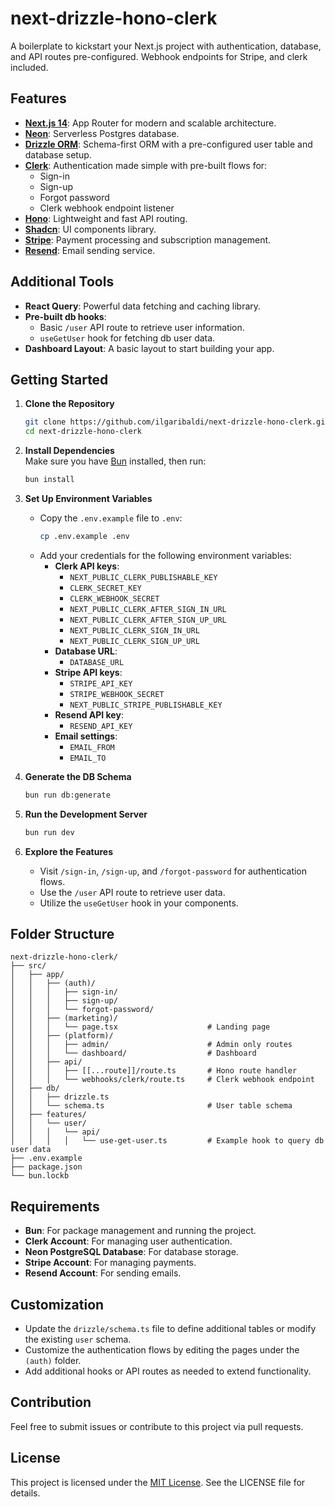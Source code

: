 
# next-drizzle-hono-clerk

A boilerplate to kickstart your Next.js project with authentication, database, and API routes pre-configured. Webhook endpoints for Stripe, and clerk included.

## Features

- **[Next.js 14](https://nextjs.org/)**: App Router for modern and scalable architecture.
- **[Neon](https://neon.tech/)**: Serverless Postgres database.
- **[Drizzle ORM](https://orm.drizzle.team/)**: Schema-first ORM with a pre-configured user table and database setup.
- **[Clerk](https://clerk.com/)**: Authentication made simple with pre-built flows for:
  - Sign-in
  - Sign-up
  - Forgot password
  - Clerk webhook endpoint listener
- **[Hono](https://hono.dev/)**: Lightweight and fast API routing.
- **[Shadcn](https://ui.shadcn.com/)**: UI components library.
- **[Stripe](https://stripe.com/)**: Payment processing and subscription management.
- **[Resend](https://resend.com/)**: Email sending service.

## Additional Tools

- **React Query**: Powerful data fetching and caching library.
- **Pre-built db hooks**:
  - Basic `/user` API route to retrieve user information.
  - `useGetUser` hook for fetching db user data.
- **Dashboard Layout**: A basic layout to start building your app.

## Getting Started

1. **Clone the Repository**  
   ```bash
   git clone https://github.com/ilgaribaldi/next-drizzle-hono-clerk.git
   cd next-drizzle-hono-clerk
   ```

2. **Install Dependencies**  
   Make sure you have [Bun](https://bun.sh) installed, then run:
   ```bash
   bun install
   ```

3. **Set Up Environment Variables**  
   - Copy the `.env.example` file to `.env`:
     ```bash
     cp .env.example .env
     ```
   - Add your credentials for the following environment variables:
     - **Clerk API keys**:
       - `NEXT_PUBLIC_CLERK_PUBLISHABLE_KEY`
       - `CLERK_SECRET_KEY`
       - `CLERK_WEBHOOK_SECRET`
       - `NEXT_PUBLIC_CLERK_AFTER_SIGN_IN_URL`
       - `NEXT_PUBLIC_CLERK_AFTER_SIGN_UP_URL`
       - `NEXT_PUBLIC_CLERK_SIGN_IN_URL`
       - `NEXT_PUBLIC_CLERK_SIGN_UP_URL`
     - **Database URL**:
       - `DATABASE_URL`
     - **Stripe API keys**:
       - `STRIPE_API_KEY`
       - `STRIPE_WEBHOOK_SECRET`
       - `NEXT_PUBLIC_STRIPE_PUBLISHABLE_KEY`
     - **Resend API key**:
       - `RESEND_API_KEY`
     - **Email settings**:
       - `EMAIL_FROM`
       - `EMAIL_TO`

4. **Generate the DB Schema**  
   ```bash
   bun run db:generate
   ```

4. **Run the Development Server**  
   ```bash
   bun run dev
   ```

5. **Explore the Features**  
   - Visit `/sign-in`, `/sign-up`, and `/forgot-password` for authentication flows.
   - Use the `/user` API route to retrieve user data.
   - Utilize the `useGetUser` hook in your components.

## Folder Structure

```plaintext
next-drizzle-hono-clerk/
├── src/
│   ├── app/
│   │   ├── (auth)/
│   │   │   ├── sign-in/
│   │   │   ├── sign-up/
│   │   │   └── forgot-password/
│   │   ├── (marketing)/
│   │   │   └── page.tsx                    # Landing page
│   │   ├── (platform)/
│   │   │   ├── admin/                      # Admin only routes
│   │   │   └── dashboard/                  # Dashboard
│   │   ├── api/    
│   │   │   ├── [[...route]]/route.ts       # Hono route handler
│   │   │   └── webhooks/clerk/route.ts     # Clerk webhook endpoint
│   ├── db/
│   │   ├── drizzle.ts
│   │   └── schema.ts                       # User table schema
│   ├── features/
│   │   └── user/                           
│   │   │   └── api/
│   │   │   │   └── use-get-user.ts         # Example hook to query db user data
├── .env.example
├── package.json
└── bun.lockb
```

## Requirements

- **Bun**: For package management and running the project.
- **Clerk Account**: For managing user authentication.
- **Neon PostgreSQL Database**: For database storage.
- **Stripe Account**: For managing payments.
- **Resend Account**: For sending emails.

## Customization

- Update the `drizzle/schema.ts` file to define additional tables or modify the existing `user` schema.
- Customize the authentication flows by editing the pages under the `(auth)` folder.
- Add additional hooks or API routes as needed to extend functionality.

## Contribution

Feel free to submit issues or contribute to this project via pull requests. 

## License

This project is licensed under the [MIT License](LICENSE). See the LICENSE file for details.